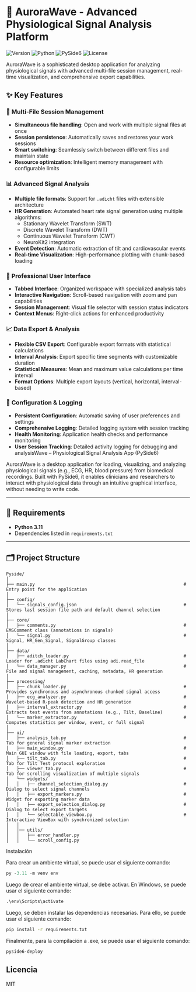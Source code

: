 # 🌊 AuroraWave - Advanced Physiological Signal Analysis Platform

![Version](https://img.shields.io/badge/version-2.0.0-blue.svg)
![Python](https://img.shields.io/badge/python-3.11+-green.svg)
![PySide6](https://img.shields.io/badge/PySide6-6.9.0-orange.svg)
![License](https://img.shields.io/badge/license-MIT-lightgrey.svg)

AuroraWave is a sophisticated desktop application for analyzing physiological signals with advanced multi-file session management, real-time visualization, and comprehensive export capabilities.

## ✨ Key Features

### 🎯 **Multi-File Session Management**
- **Simultaneous file handling**: Open and work with multiple signal files at once
- **Session persistence**: Automatically saves and restores your work sessions
- **Smart switching**: Seamlessly switch between different files and maintain state
- **Resource optimization**: Intelligent memory management with configurable limits

### 📊 **Advanced Signal Analysis**
- **Multiple file formats**: Support for `.adicht` files with extensible architecture
- **HR Generation**: Automated heart rate signal generation using multiple algorithms:
  - Stationary Wavelet Transform (SWT)
  - Discrete Wavelet Transform (DWT) 
  - Continuous Wavelet Transform (CWT)
  - NeuroKit2 integration
- **Event Detection**: Automatic extraction of tilt and cardiovascular events
- **Real-time Visualization**: High-performance plotting with chunk-based loading

### 🎨 **Professional User Interface**
- **Tabbed Interface**: Organized workspace with specialized analysis tabs
- **Interactive Navigation**: Scroll-based navigation with zoom and pan capabilities
- **Session Management**: Visual file selector with session status indicators
- **Context Menus**: Right-click actions for enhanced productivity

### 📈 **Data Export & Analysis**
- **Flexible CSV Export**: Configurable export formats with statistical calculations
- **Interval Analysis**: Export specific time segments with customizable duration
- **Statistical Measures**: Mean and maximum value calculations per time interval
- **Format Options**: Multiple export layouts (vertical, horizontal, interval-based)

### 🔧 **Configuration & Logging**
- **Persistent Configuration**: Automatic saving of user preferences and settings
- **Comprehensive Logging**: Detailed logging system with session tracking
- **Health Monitoring**: Application health checks and performance monitoring
- **User Session Tracking**: Detailed activity logging for debugging and analysisWave – Physiological Signal Analysis App (PySide6)

AuroraWave is a desktop application for loading, visualizing, and analyzing physiological signals (e.g., ECG, HR, blood pressure) from biomedical recordings. Built with PySide6, it enables clinicians and researchers to interact with physiological data through an intuitive graphical interface, without needing to write code.

---

## 🧰 Requirements

- **Python 3.11**
- Dependencies listed in `requirements.txt`

---

## 🗂️ Project Structure

```plaintext
Pyside/
│
├── main.py                                                         # Entry point for the application
│
├── config/
│   └── signals_config.json                                         # Stores last session file path and default channel selection
│
├── core/
│   ├── comments.py                                                 # EMSComment class (annotations in signals)
│   └── signal.py                                                   # Signal, HR_Gen_Signal, SignalGroup classes
│
├── data/
│   ├── aditch_loader.py                                            # Loader for .adicht LabChart files using adi.read_file
│   └── data_manager.py                                             # File and signal management, caching, metadata, HR generation
│
├── processing/
│   ├── chunk_loader.py                                             # Provides synchronous and asynchronous chunked signal access
│   ├── ecg_analyzer.py                                             # Wavelet-based R-peak detection and HR generation
│   ├── interval_extractor.py                                       # Extracts test events from annotations (e.g., Tilt, Baseline)
│   └── marker_extractor.py                                         # Computes statistics per window, event, or full signal
│
├── ui/
│   ├── analysis_tab.py                                             # Tab for general signal marker extraction
│   ├── main_window.py                                              # Main GUI window with file loading, export, tabs
│   ├── tilt_tab.py                                                 # Tab for Tilt Test protocol exploration
│   ├── viewer_tab.py                                               # Tab for scrolling visualization of multiple signals
│   └── widgets/
│   │   ├── channel_selection_dialog.py                             # Dialog to select signal channels
│   │   ├── export_markers.py                                       # Widget for exporting marker data
│   │   ├── export_selection_dialog.py                              # Dialog to select export targets
│   │   └── selectable_viewbox.py                                   # Interactive ViewBox with synchronized selection
│   │
│   │── utils/
│   │   ├── error_handler.py   
│   │   └── scroll_config.py   

```



Instalación

Para crear un ambiente virtual, se puede usar el siguiente comando:

```python
py -3.11 -m venv env
```

Luego de crear el ambiente virtual, se debe activar. En Windows, se puede usar el siguiente comando:

```cmd
.\env\Scripts\activate
```

Luego, se deben instalar las dependencias necesarias. Para ello, se puede usar el siguiente comando:

```cmd
pip install -r requirements.txt
```

Finalmente, para la compilación a .exe, se puede usar el siguiente comando:

```cmd
pyside6-deploy
```

## Licencia

MIT
